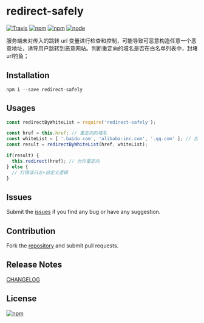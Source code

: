 redirect-safely
==========================
[![Travis](https://img.shields.io/travis/ybg555/redirect-safely.svg)](https://travis-ci.org/ybg555/redirect-safely)
[![npm](https://img.shields.io/npm/dm/redirect-safely.svg)](https://www.npmjs.com/package/redirect-safely)
[![npm](https://img.shields.io/npm/v/redirect-safely.svg)](https://www.npmjs.com/package/redirect-safely)
[![node](https://img.shields.io/node/v/redirect-safely.svg)](https://www.npmjs.com/package/redirect-safely)


服务端未对传入的跳转 url 变量进行检查和控制，可能导致可恶意构造任意一个恶意地址，诱导用户跳转到恶意网站。判断重定向的域名是否在白名单列表中，封堵url钓鱼；

## Installation

```shell
npm i --save redirect-safely
```        

## Usages

```js
const redirectByWhiteList = require('redirect-safely');

const href = this.href; // 重定向的域名
const whiteList = [ '.baidu.com', 'alibaba-inc.com', '.qq.com' ]; // 白名单列表，自己配置和获取，格式为通域；
const result = redirectByWhiteList(href, whiteList);

if(result) {
  this.redirect(href); // 允许重定向
} else {
  // 打错误日志+自定义逻辑
}
```

## Issues

Submit the [issues](https://github.com/ybg555/redirect-safely/issues) if you find any bug or have any suggestion.

## Contribution

Fork the [repository](https://github.com/ybg555/redirect-safely/tree/master) and submit pull requests.
	
## Release Notes

[CHANGELOG](https://github.com/ybg555/redirect-safely/blob/master/CHANGELOG.md)
	
## License

[![npm](https://img.shields.io/npm/l/redirect-safely.svg)](https://github.com/ybg555/redirect-safely/blob/master/LICENSE.md)


